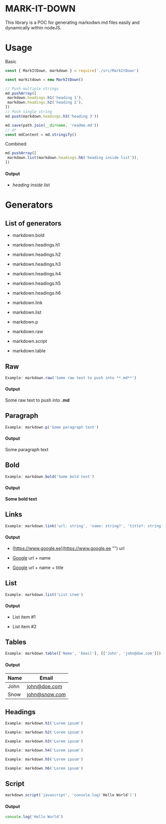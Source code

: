 # MARK-IT-DOWN
This library is a POC for generating markodwn.md files easily and dynamically within nodeJS.
# Usage

Basic

```javascript
const { MarkItDown, markdown } = require('./src/MarkItDown')

const markitdown = new MarkItDown()

// Push multiple strings
md.pushArray([
 markdown.headings.h1('heading 1'),
 markdown.headings.h2('heading 2'),
])
// Push single string
md.push(markdown.headings.h3('heading 3'))

md.save(path.join(__dirname, 'readme.md'))
// or
const mdContent = md.stringify()
```


Combined

```javascript
md.pushArray([
 markdown.list(markdown.headings.h6('heading inside list')),
])
```
#### Output
* ###### heading inside list
# Generators
## List of generators
* markdown.bold
* markdown.headings.h1
* markdown.headings.h2
* markdown.headings.h3
* markdown.headings.h4
* markdown.headings.h5
* markdown.headings.h6
* markdown.link
* markdown.list
* markdown.p
* markdown.raw
* markdown.script
* markdown.table
## Raw
```javascript
Example: markdown.raw('Some raw text to push into **.md**')
```
#### Output
Some raw text to push into **.md**
## Paragraph
```javascript
Example: markdown.p('Some paragraph text')
```
#### Output

Some paragraph text

## Bold
```javascript
Example: markdown.bold('Some bold text')
```
#### Output
**Some bold text**
## Links
```javascript
Example: markdown.link('url: string', 'name: string?', 'title?: string')
```
#### Output
* [https://www.google.ee](https://www.google.ee "") url
* [Google](https://www.google.ee "") url + name
* [Google](https://www.google.ee "Google's homepage") url + name + title
## List
```javascript
Example: markdown.list('List item')
```
#### Output
* List item #1
* List item #2
## Tables
```javascript
Example: markdown.table(['Name', 'Email'], [['John', 'john@doe.com']])
```
#### Output
| Name | Email         |
| ---- | ------------- |
| John | john@doe.com  |
| Snow | john@snow.com |
## Headings
```javascript
Example: markdown.h1('Lorem ipsum')
```
```javascript
Example: markdown.h2('Lorem ipsum')
```
```javascript
Example: markdown.h3('Lorem ipsum')
```
```javascript
Example: markdown.h4('Lorem ipsum')
```
```javascript
Example: markdown.h5('Lorem ipsum')
```
```javascript
Example: markdown.h6('Lorem ipsum')
```
## Script
```javascript
markdown.script('javascript', 'console.log('Hello World')')
```
#### Output
```javascript
console.log('Hello World')
```